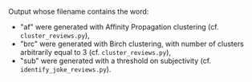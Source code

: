 Output whose filename contains the word:
* "af" were generated with Affinity Propagation clustering (cf. `cluster_reviews.py`),
* "brc" were generated with Birch clustering, with number of clusters arbitrarily equal to 3 (cf. `cluster_reviews.py`),
* "sub" were generated with a threshold on subjectivity (cf. `identify_joke_reviews.py`).
